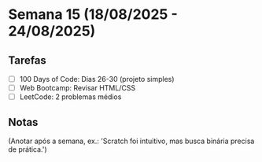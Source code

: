 # Semana 15 (18/08/2025 - 24/08/2025)

## Tarefas
- [ ] 100 Days of Code: Dias 26-30 (projeto simples)
- [ ] Web Bootcamp: Revisar HTML/CSS
- [ ] LeetCode: 2 problemas médios

## Notas
(Anotar após a semana, ex.: 'Scratch foi intuitivo, mas busca binária precisa de prática.')